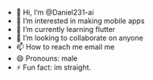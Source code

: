 - 👋 Hi, I’m @Daniel231-ai
- 👀 I’m interested in making mobile apps
- 🌱 I’m currently learning flutter
- 💞️ I’m looking to collaborate on anyone
- 📫 How to reach me email me 
- 😄 Pronouns: male
- ⚡ Fun fact: im straight.

<!---
Daniel231-ai/Daniel231-ai is a ✨ special ✨ repository because its `README.md` (this file) appears on your GitHub profile.
You can click the Preview link to take a look at your changes.
--->
